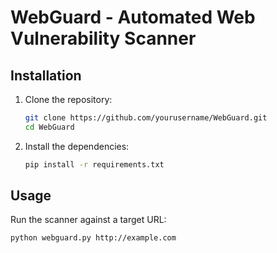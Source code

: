# WebGuard - Automated Web Vulnerability Scanner

## Installation

1. Clone the repository:
    ```bash
    git clone https://github.com/yourusername/WebGuard.git
    cd WebGuard
    ```

2. Install the dependencies:
    ```bash
    pip install -r requirements.txt
    ```

## Usage

Run the scanner against a target URL:
```bash
python webguard.py http://example.com
